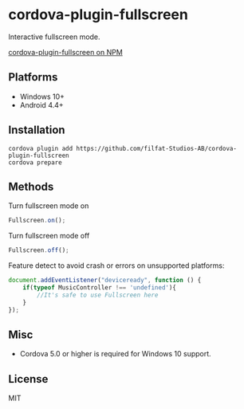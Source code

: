 # cordova-plugin-fullscreen
Interactive fullscreen mode.

[cordova-plugin-fullscreen on NPM](https://www.npmjs.com/package/cordova-fs-plugin-fullscreen)


## Platforms
* Windows 10+
* Android 4.4+

## Installation
```
cordova plugin add https://github.com/filfat-Studios-AB/cordova-plugin-fullscreen
cordova prepare
```

## Methods
Turn fullscreen mode on
```javascript
Fullscreen.on();
```

Turn fullscreen mode off
```javascript
Fullscreen.off();
```

Feature detect to avoid crash or errors on unsupported platforms:
```javascript
document.addEventListener("deviceready", function () {
	if(typeof MusicController !== 'undefined'){
		//It's safe to use Fullscreen here	
	}
});
```

## Misc
* Cordova 5.0 or higher is required for Windows 10 support.

## License
MIT
